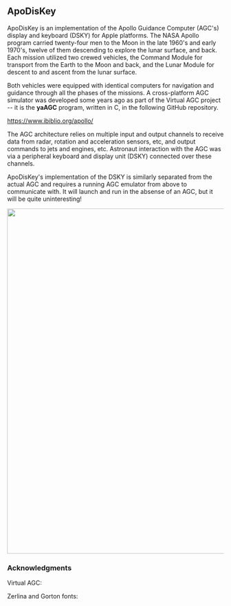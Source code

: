##  ApoDisKey

ApoDisKey is an implementation of the Apollo Guidance Computer (AGC's) display
and keyboard (DSKY) for Apple platforms.  The NASA Apollo program carried
twenty-four men to the Moon in the late 1960's and early 1970's, twelve of
them descending to explore the lunar surface, and back.  Each mission utilized
two crewed vehicles, the Command Module for transport from the Earth to the Moon
and back, and the Lunar Module for descent to and ascent from the lunar surface.

Both vehicles were equipped with identical computers for navigation and guidance
through all the phases of the missions. A cross-platform AGC simulator was
developed some years ago as part of the Virtual AGC project -- it is the **yaAGC**
program, written in C, in the following GitHub repository.

<https://www.ibiblio.org/apollo/>

The AGC architecture relies on multiple input and output channels to receive
data from radar, rotation and acceleration sensors, etc, and output commands to
jets and engines, etc.  Astronaut interaction with the AGC was via a peripheral
keyboard and display unit (DSKY) connected over these channels.

ApoDisKey's implementation of the DSKY is similarly separated from the actual
AGC and requires a running AGC emulator from above to communicate with. It will
launch and run in the absense of an AGC, but it will be quite uninteresting!

<p align="center"> <img src="https://ramsaycons.com/pix/macOS-DSKY-OV014B.png"
width="800" /> </p>

### Acknowledgments

Virtual AGC:

Zerlina and Gorton fonts:
